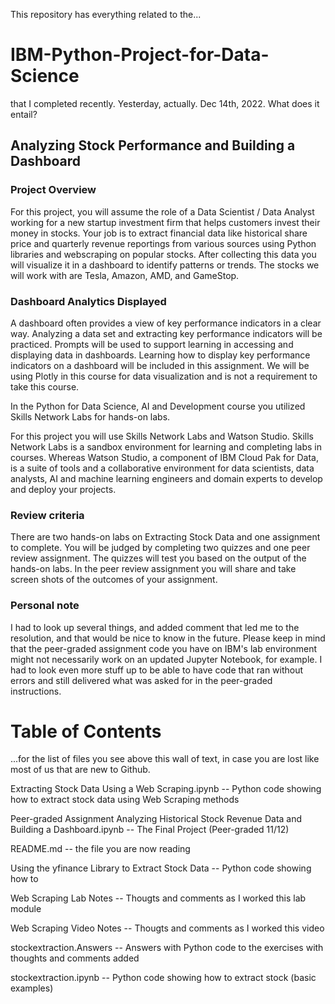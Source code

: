 This repository has everything related to the...

# IBM-Python-Project-for-Data-Science
that I completed recently. Yesterday, actually. Dec 14th, 2022. What does it entail?
## Analyzing Stock Performance and Building a Dashboard
### Project Overview
For this project, you will assume the role of a Data Scientist / Data Analyst working for a new startup investment firm that helps customers invest their money in stocks. Your job is to extract financial data like historical share price and quarterly revenue reportings from various sources using Python libraries and webscraping on popular stocks. After collecting this data you will visualize it in a dashboard to identify patterns or trends. The stocks we will work with are Tesla, Amazon, AMD, and GameStop.

### Dashboard Analytics Displayed

A dashboard often provides a view of key performance indicators in a clear way. Analyzing a data set and extracting key performance indicators will be practiced. Prompts will be used to support learning in accessing and displaying data in dashboards. Learning how to display key performance indicators on a dashboard will be included in this assignment. We will be using Plotly in this course for data visualization and is not a requirement to take this course.

In the Python for Data Science, AI and Development course you utilized Skills Network Labs for hands-on labs.

For this project you will use Skills Network Labs and Watson Studio. Skills Network Labs is a sandbox environment for learning and completing labs in courses. Whereas Watson Studio, a component of IBM Cloud Pak for Data, is a suite of tools and a collaborative environment for data scientists, data analysts, AI and machine learning engineers and domain experts to develop and deploy your projects.

### Review criteria

There are two hands-on labs on Extracting Stock Data and one assignment to complete. You will be judged by completing two quizzes and one peer review assignment. The quizzes will test you based on the output of the hands-on labs. In the peer review assignment you will share and take screen shots of the outcomes of your assignment.

### Personal note

I had to look up several things, and added comment that led me to the resolution, and that would be nice to know in the future. Please keep in mind that the peer-graded assignment code you have on IBM's lab environment might not necessarily work on an updated Jupyter Notebook, for example. I had to look even more stuff up to be able to have code that ran without errors and still delivered what was asked for in the peer-graded instructions.

# Table of Contents 
...for the list of files you see above this wall of text, in case you are lost like most of us that are new to Github.

Extracting Stock Data Using a Web Scraping.ipynb -- Python code showing how to extract stock data using Web Scraping methods

Peer-graded Assignment Analyzing Historical Stock Revenue Data and Building a Dashboard.ipynb -- The Final Project (Peer-graded 11/12)

README.md -- the file you are now reading

Using the yfinance Library to Extract Stock Data -- Python code showing how to

Web Scraping Lab Notes -- Thougts and comments as I worked this lab module

Web Scraping Video Notes -- Thougts and comments as I worked this video

stockextraction.Answers -- Answers with Python code to the exercises with thoughts and comments added

stockextraction.ipynb -- Python code showing how to extract stock (basic examples)
